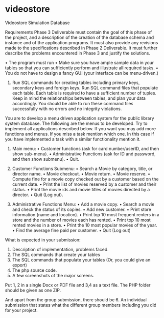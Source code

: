 # videostore
Videostore Simulation Database

Requirements
Phase 3 Deliverable must contain the goal of this phase of the project, and a description of the creation 
of the database schema and instance and of the application programs. It must also provide any revisions 
made to the specifications described in Phase 2 Deliverable. It must further describe the problems 
encountered in Phase 3 and justify the solutions. 

• The program must run 
• Make sure you have ample sample data in your tables so that you can sufficiently perform and 
illustrate all required tasks. 
• You do not have to design a fancy GUI (your interface can be menu-driven.) 


1. Run SQL commands for creating tables including primary keys, secondary keys and foreign 
keys. Run SQL command files that populate each table. Each table is required to have a 
sufficient number of tuples. Keep in mind the relationships between tables, and plan your data 
accordingly. You should be able to run these command files successfully with no errors and no 
integrity violations. 

You are to develop a menu driven application system for the public library system database. The 
following are the menus to be developed. Try to implement all applications described below. If you 
want you may add more functions and menus. If you miss a task mention which one. In this case if 
you have implemented a task with a similar functionality mention it. 

1. Main menu: 
• Customer functions (ask for card number/userID, and then show sub-menu). 
• Administrative Functions (ask for ID and password, and then show submenu). 
• Quit.

2. Customer Functions Submenu: 
• Search a Movie by category, title, or director name. 
• Movie checkout. 
• Movie return. 
• Movie reserve. 
• Compute fine for a movie copy checked out by a customer based on the current date. 
• Print the list of movies reserved by a customer and their status. 
• Print the movie ids and movie titles of movies directed by a director. 
• Quit (Log out). 

3. Administrative Functions Menu: 
• Add a movie copy. 
• Search a movie and check the status of its copies.
• Add new customer. 
• Print store information (name and location). 
• Print top 10 most frequent renters in a store and the number of movies each has rented. 
• Print top 10 most rented movies in a store. 
• Print the 10 most popular movies of the year. 
• Find the average fine paid per customer. 
• Quit (Log out)


What is expected in your submission: 
1. Description of implementation, problems faced. 
2. The SQL commands that create your tables 
3. The SQL commands that populate your tables (Or, you could give an export)
4. The php source code. 
5. A few screenshots of the major screens.


Put 1, 2 in a single Docx or PDF file and 3,4 as a text file. The PHP folder should be given as 
one ZIP.

And apart from the group submission, there should be
6. An individual submission that states what the different group members including you did 
for your project.
